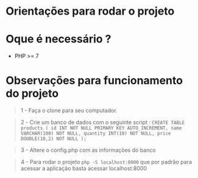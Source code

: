 # Orientações para rodar o projeto


# Oque é necessário ?
- PHP >= 7

# Observações para funcionamento do projeto
> 1 - Faça o clone para seu computador.

> 2 - Crie um banco de dados com o seguinte script : `CREATE TABLE products (
                                                          id INT NOT NULL PRIMARY KEY AUTO_INCREMENT,
                                                          name VARCHAR(100) NOT NULL,
                                                          quantity INT(10) NOT NULL,
                                                          price DOUBLE(10,2) NOT NULL
                                                      );`

> 3 - Altere o config.php com as informações do banco

> 4 - Para rodar o projeto `php -S localhost:8000` que por padrão para acessar a aplicação basta acessar localhost:8000